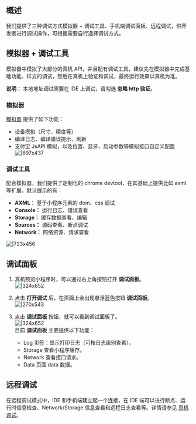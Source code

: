
## 概述
我们提供了三种调试方式模拟器 + 调试工具、手机端调试面板、远程调试，供开发者进行调试操作，可根据需要自行选择调试方式。

## 模拟器 + 调试工具
模拟器中模拟了大部分的真机 API，并且配有调试工具，建议先在模拟器中完成基础功能、样式的调试，然后在真机上验证和调试，最终运行效果以真机为准。

**说明：** 本地地址调试需要在 IDE 上调试，请勾选 **忽略 http 验证**。

### 模拟器
[模拟器](https://opendocs.alipay.com/mini/ide/simulator) 提供了如下功能：

- 设备模拟（尺寸、精度等）
- 编译日志、编译错误提示、刷新
- 支付宝 JsAPI 模拟，以及位置、蓝牙、启动参数等模拟接口自定义配置
![|697x437](https://cdn.nlark.com/lark/0/2018/gif/149/1533554602563-bac3c785-934a-4119-abc8-a8126f7be2b5.gif#align=left&display=inline&height=1932&margin=%5Bobject%20Object%5D&originHeight=1932&originWidth=3080&status=done&style=none&width=3080)

### 调试工具
配合模拟器，我们提供了定制化的 chrome devtool，在其基础上提供比如 axml 等扩展。默认展示的有：

- **AXML：** 基于小程序元素的 dom、css 调试
- **Console：** 运行日志、错误查看
- **Storage：** 缓存数据查看、编辑
- **Sources：** 源码查看、断点调试
- **Network：** 网络资源、请求查看

![|723x456](https://cdn.nlark.com/lark/0/2018/png/149/1533554666150-b1e08ff6-2d1e-4eef-b068-14f7fc9180c6.png#align=left&display=inline&height=1956&margin=%5Bobject%20Object%5D&originHeight=1956&originWidth=3104&status=done&style=none&width=3104)

##  调试面板

1. 真机预览小程序时，可以通过右上角按钮打开 **调试面板**。<br />
![|324x652](http://mdn.alipayobjects.com/afts/img/A*9BCuTK-xHh4AAAAAAAAAAAAAAa8wAA/original?bz=openpt_doc&t=UmBrXgUtgR7syYpFKqyR0gAAAABkMK8AAAAA#align=left&display=inline&height=652&margin=%5Bobject%20Object%5D&originHeight=652&originWidth=324&status=done&style=none&width=324)

1. 点击 **打开调试** 后，在页面上会出现悬浮蓝色按钮 **调试面板**。<br />
![|270x543](http://mdn.alipayobjects.com/afts/img/A*azZLTauec8wAAAAAAAAAAABkAa8wAA/original?bz=openpt_doc&t=VTp7XohW1kIgnrxhXDcmBwAAAABkMK8AAAAA#align=left&display=inline&height=543&margin=%5Bobject%20Object%5D&originHeight=543&originWidth=270&status=done&style=none&width=270)

1. 点击 **调试面板** 按钮，就可以看到调试面板了。<br />
![|324x652](http://mdn.alipayobjects.com/afts/img/A*1bPmSbqlEIkAAAAAAAAAAAAAAa8wAA/original?bz=openpt_doc&t=IB-6ztJx-yMcvlioC95wVgAAAABkMK8AAAAA#align=left&display=inline&height=652&margin=%5Bobject%20Object%5D&originHeight=652&originWidth=324&status=done&style=none&width=324)<br/>
目前 **调试面板** 主要提供以下功能：
   - Log 页签：显示打印日志（可按日志级别查看）。
   - Storage 查看小程序缓存。
   - Network 查看接口请求。
   - Data 页面 data 数据。

## 远程调试
在远程调试模式中，IDE 和手机端建立起一个连接，在 IDE 端可以进行断点、运行时信息检查、Network/Storage 信息查看和远程日志查看等。详情请参见 [真机调试](https://opendocs.alipay.com/mini/ide/remote-debug)。
